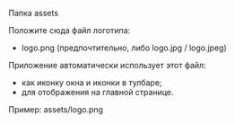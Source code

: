 Папка assets

Положите сюда файл логотипа:
- logo.png (предпочтительно, либо logo.jpg / logo.jpeg)

Приложение автоматически использует этот файл:
- как иконку окна и иконки в тулбаре;
- для отображения на главной странице.

Пример: assets/logo.png